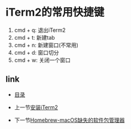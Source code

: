 # iTerm2的常用快捷键

1. cmd + q: 退出iTerm2
2. cmd + t: 新建tab
3. cmd + n: 新建窗口(不常用)
4. cmd + d: 窗口切分
5. cmd + w: 关闭一个窗口

## link

* [目录](README.md)

* 上一节[安装iTerm2](01.1.md)

* 下一节[Homebrew-macOS缺失的软件包管理器](02.0.md)
